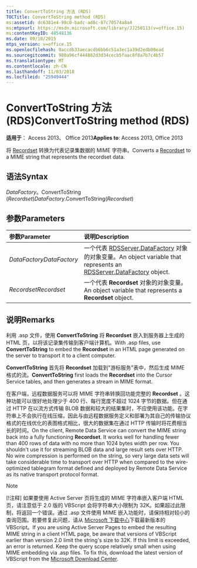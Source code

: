 ```yaml
---
title: ConvertToString 方法 (RDS)
TOCTitle: ConvertToString method (RDS)
ms:assetid: dc6381e4-98c8-badc-ad8c-87c70574a8a4
ms:mtpsurl: https://msdn.microsoft.com/library/JJ250113(v=office.15)
ms:contentKeyID: 48548136
ms.date: 09/18/2015
mtps_version: v=office.15
ms.openlocfilehash: 0accdb33aecacdb6bb6c51a3ec1a39d2edb08ead
ms.sourcegitcommit: 980a96cf444882d3d34cecb5faac8f8a7b7c4b57
ms.translationtype: MT
ms.contentlocale: zh-CN
ms.lasthandoff: 11/03/2018
ms.locfileid: "25949444"
---
```

# <a name="converttostring-method-rds"></a><span data-ttu-id="f9bb0-102">ConvertToString 方法 (RDS)</span><span class="sxs-lookup"><span data-stu-id="f9bb0-102">ConvertToString method (RDS)</span></span>

<span data-ttu-id="f9bb0-103">**适用于**： Access 2013、 Office 2013</span><span class="sxs-lookup"><span data-stu-id="f9bb0-103">**Applies to**: Access 2013, Office 2013</span></span> 

<span data-ttu-id="f9bb0-104">将 [Recordset](recordset-object-ado.md) 转换为代表记录集数据的 MIME 字符串。</span><span class="sxs-lookup"><span data-stu-id="f9bb0-104">Converts a [Recordset](recordset-object-ado.md) to a MIME string that represents the recordset data.</span></span>

## <a name="syntax"></a><span data-ttu-id="f9bb0-105">语法</span><span class="sxs-lookup"><span data-stu-id="f9bb0-105">Syntax</span></span>

<span data-ttu-id="f9bb0-106">*DataFactory*。ConvertToString (*Recordset*)</span><span class="sxs-lookup"><span data-stu-id="f9bb0-106">*DataFactory*.ConvertToString(*Recordset*)</span></span>

## <a name="parameters"></a><span data-ttu-id="f9bb0-107">参数</span><span class="sxs-lookup"><span data-stu-id="f9bb0-107">Parameters</span></span>

|<span data-ttu-id="f9bb0-108">参数</span><span class="sxs-lookup"><span data-stu-id="f9bb0-108">Parameter</span></span>|<span data-ttu-id="f9bb0-109">说明</span><span class="sxs-lookup"><span data-stu-id="f9bb0-109">Description</span></span>|
|:--------|:----------|
|<span data-ttu-id="f9bb0-110">*DataFactory*</span><span class="sxs-lookup"><span data-stu-id="f9bb0-110">*DataFactory*</span></span> |<span data-ttu-id="f9bb0-111">一个代表 [RDSServer.DataFactory](datafactory-object-rdsserver.md) 对象的对象变量。</span><span class="sxs-lookup"><span data-stu-id="f9bb0-111">An object variable that represents an [RDSServer.DataFactory](datafactory-object-rdsserver.md) object.</span></span>|
|<span data-ttu-id="f9bb0-112">*Recordset*</span><span class="sxs-lookup"><span data-stu-id="f9bb0-112">*Recordset*</span></span> |<span data-ttu-id="f9bb0-113">一个代表 **Recordset** 对象的对象变量。</span><span class="sxs-lookup"><span data-stu-id="f9bb0-113">An object variable that represents a **Recordset** object.</span></span>|

## <a name="remarks"></a><span data-ttu-id="f9bb0-114">说明</span><span class="sxs-lookup"><span data-stu-id="f9bb0-114">Remarks</span></span>

<span data-ttu-id="f9bb0-115">利用 .asp 文件，使用 **ConvertToString** 将 **Recordset** 嵌入到服务器上生成的 HTML 页，以将该记录集传输到客户端计算机。</span><span class="sxs-lookup"><span data-stu-id="f9bb0-115">With .asp files, use **ConvertToString** to embed the **Recordset** in an HTML page generated on the server to transport it to a client computer.</span></span>

<span data-ttu-id="f9bb0-116">**ConvertToString** 首先将 **Recordset** 加载到"游标服务"表中，然后生成 MIME 格式的流。</span><span class="sxs-lookup"><span data-stu-id="f9bb0-116">**ConvertToString** first loads the **Recordset** into the Cursor Service tables, and then generates a stream in MIME format.</span></span>

<span data-ttu-id="f9bb0-p101">在客户端，远程数据服务可以将 MIME 字符串转换回功能完整的 **Recordset** 。这种功能可以很好地处理少于 400 行、每行宽度不超过 1024 字节的数据。但在通过 HTTP 在以流方式传输 BLOB 数据和较大的结果集时，不应使用该功能。在字符串上不会执行在线压缩，因此与由远程数据服务定义和部署为其自己的传输协议格式的在线优化的表图格式相比，很大的数据集在通过 HTTP 传输时将花费相当长的时间。</span><span class="sxs-lookup"><span data-stu-id="f9bb0-p101">On the client, Remote Data Service can convert the MIME string back into a fully functioning **Recordset**. It works well for handling fewer than 400 rows of data with no more than 1024 bytes width per row. You shouldn't use it for streaming BLOB data and large result sets over HTTP. No wire compression is performed on the string, so very large data sets will take considerable time to transport over HTTP when compared to the wire-optimized tablegram format defined and deployed by Remote Data Service as its native transport protocol format.</span></span>

> [!NOTE]
> <span data-ttu-id="f9bb0-p102">[!注释] 如果要使用 Active Server 页将生成的 MIME 字符串嵌入客户端 HTML 页，请注意低于 2.0 版的 VBScript 会将字符串大小限制为 32K。如果超过此限制，将返回一个错误。通过 .asp 文件使用 MIME 嵌入功能时，请保持相对较小的查询范围。若要修复此问题，请从 [Microsoft 下载中心](https://www.microsoft.com/download/default.aspx)下载最新版本的 VBScript。</span><span class="sxs-lookup"><span data-stu-id="f9bb0-p102">If you are using Active Server Pages to embed the resulting MIME string in a client HTML page, be aware that versions of VBScript earlier than version 2.0 limit the string's size to 32K. If this limit is exceeded, an error is returned. Keep the query scope relatively small when using MIME embedding via .asp files. To fix this, download the latest version of VBScript from the [Microsoft Download Center](https://www.microsoft.com/download/default.aspx).</span></span>


